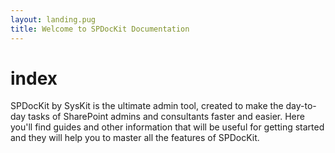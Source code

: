 ```yaml
---
layout: landing.pug
title: Welcome to SPDocKit Documentation
---
```


# index

SPDocKit by SysKit is the ultimate admin tool, created to make the day-to-day tasks of SharePoint admins and consultants faster and easier. Here you'll find guides and other information that will be useful for getting started and they will help you to master all the features of SPDocKit.


